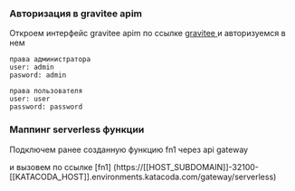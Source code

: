 ### Авторизация в gravitee apim
Откроем интерфейс gravitee apim по ссылке [gravitee ](https://[[HOST_SUBDOMAIN]]-32100-[[KATACODA_HOST]].environments.katacoda.com/)  и авторизуемся в нем  
```
права администратора
user: admin
pasword: admin

права пользователя
user: user
password: password
```
### Маппинг serverless функции
Подключем ранее созданную функцию fn1 через api gateway

и вызовем по ссылке [fn1] (https://[[HOST_SUBDOMAIN]]-32100-[[KATACODA_HOST]].environments.katacoda.com/gateway/serverless) 